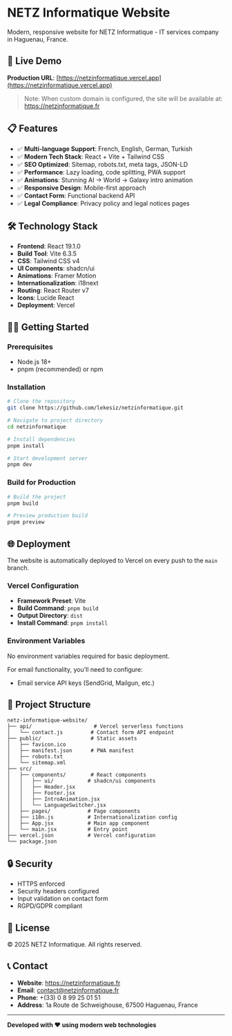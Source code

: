 # NETZ Informatique Website

Modern, responsive website for NETZ Informatique - IT services company in Haguenau, France.

## 🚀 Live Demo

**Production URL**: [https://netzinformatique.vercel.app](https://netzinformatique.vercel.app)

> Note: When custom domain is configured, the site will be available at: https://netzinformatique.fr

## 📋 Features

- ✅ **Multi-language Support**: French, English, German, Turkish
- ✅ **Modern Tech Stack**: React + Vite + Tailwind CSS
- ✅ **SEO Optimized**: Sitemap, robots.txt, meta tags, JSON-LD
- ✅ **Performance**: Lazy loading, code splitting, PWA support
- ✅ **Animations**: Stunning AI → World → Galaxy intro animation
- ✅ **Responsive Design**: Mobile-first approach
- ✅ **Contact Form**: Functional backend API
- ✅ **Legal Compliance**: Privacy policy and legal notices pages

## 🛠️ Technology Stack

- **Frontend**: React 19.1.0
- **Build Tool**: Vite 6.3.5
- **CSS**: Tailwind CSS v4
- **UI Components**: shadcn/ui
- **Animations**: Framer Motion
- **Internationalization**: i18next
- **Routing**: React Router v7
- **Icons**: Lucide React
- **Deployment**: Vercel

## 🏃‍♂️ Getting Started

### Prerequisites

- Node.js 18+ 
- pnpm (recommended) or npm

### Installation

```bash
# Clone the repository
git clone https://github.com/lekesiz/netzinformatique.git

# Navigate to project directory
cd netzinformatique

# Install dependencies
pnpm install

# Start development server
pnpm dev
```

### Build for Production

```bash
# Build the project
pnpm build

# Preview production build
pnpm preview
```

## 🌐 Deployment

The website is automatically deployed to Vercel on every push to the `main` branch.

### Vercel Configuration

- **Framework Preset**: Vite
- **Build Command**: `pnpm build`
- **Output Directory**: `dist`
- **Install Command**: `pnpm install`

### Environment Variables

No environment variables required for basic deployment.

For email functionality, you'll need to configure:
- Email service API keys (SendGrid, Mailgun, etc.)

## 📁 Project Structure

```
netz-informatique-website/
├── api/                    # Vercel serverless functions
│   └── contact.js         # Contact form API endpoint
├── public/                # Static assets
│   ├── favicon.ico
│   ├── manifest.json      # PWA manifest
│   ├── robots.txt
│   └── sitemap.xml
├── src/
│   ├── components/        # React components
│   │   ├── ui/           # shadcn/ui components
│   │   ├── Header.jsx
│   │   ├── Footer.jsx
│   │   ├── IntroAnimation.jsx
│   │   └── LanguageSwitcher.jsx
│   ├── pages/            # Page components
│   ├── i18n.js           # Internationalization config
│   ├── App.jsx           # Main app component
│   └── main.jsx          # Entry point
├── vercel.json           # Vercel configuration
└── package.json
```

## 🔒 Security

- HTTPS enforced
- Security headers configured
- Input validation on contact form
- RGPD/GDPR compliant

## 📝 License

© 2025 NETZ Informatique. All rights reserved.

## 📞 Contact

- **Website**: https://netzinformatique.fr
- **Email**: contact@netzinformatique.fr
- **Phone**: +(33) 0 8 99 25 01 51
- **Address**: 1a Route de Schweighouse, 67500 Haguenau, France

---

**Developed with ❤️ using modern web technologies**